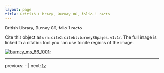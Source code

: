 ```yaml
---
layout: page
title: British Library, Burney 86, folio 1 recto
---
```


British Library, Burney 86, folio 1 recto

Cite this object as `urn:cite2:citebl:burney86pages.v1:1r`.  The full image is linked to a citation tool you can use to cite regions of the image.

[![burney_ms_86_f001r](http://www.homermultitext.org/iipsrv?IIIF=/project/homer/pyramidal/deepzoom/citebl/burney86imgs/v1/burney_ms_86_f001r.tif/full/800,/0/default.jpg)](http://www.homermultitext.org/ict2/?urn=urn:cite2:citebl:burney86imgs.v1:burney_ms_86_f001r) 

---

previous:  - | next: [1v](../1v/)